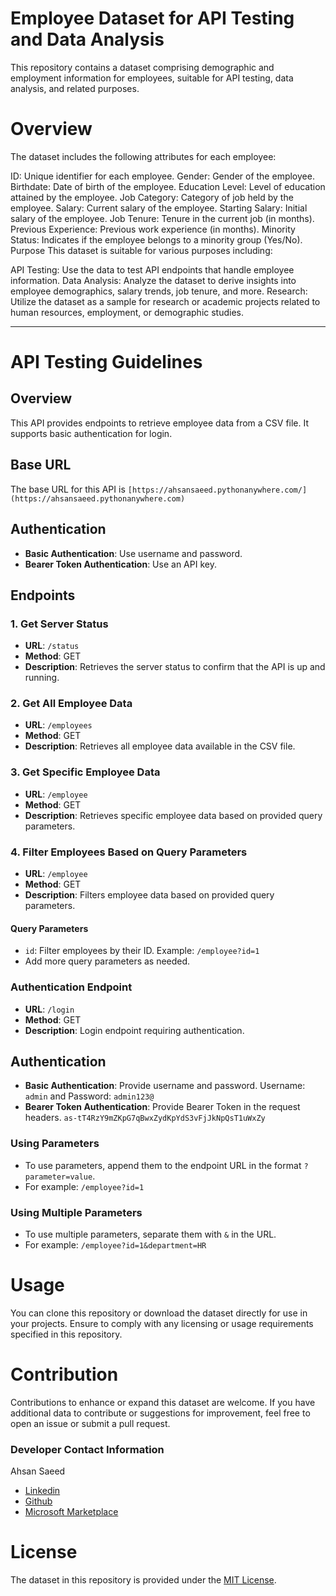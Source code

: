 # Employee Dataset for API Testing and Data Analysis
This repository contains a dataset comprising demographic and employment information for employees, suitable for API testing, data analysis, and related purposes.

# Overview
The dataset includes the following attributes for each employee:

ID: Unique identifier for each employee.
Gender: Gender of the employee.
Birthdate: Date of birth of the employee.
Education Level: Level of education attained by the employee.
Job Category: Category of job held by the employee.
Salary: Current salary of the employee.
Starting Salary: Initial salary of the employee.
Job Tenure: Tenure in the current job (in months).
Previous Experience: Previous work experience (in months).
Minority Status: Indicates if the employee belongs to a minority group (Yes/No).
Purpose
This dataset is suitable for various purposes including:

API Testing: Use the data to test API endpoints that handle employee information.
Data Analysis: Analyze the dataset to derive insights into employee demographics, salary trends, job tenure, and more.
Research: Utilize the dataset as a sample for research or academic projects related to human resources, employment, or demographic studies.



______________________________________________________________________________________________________________________________________________________________________________________






# API Testing Guidelines

## Overview
This API provides endpoints to retrieve employee data from a CSV file. It supports basic authentication for login.

## Base URL
The base URL for this API is `[https://ahsansaeed.pythonanywhere.com/](https://ahsansaeed.pythonanywhere.com)`

## Authentication
- **Basic Authentication**: Use username and password.
- **Bearer Token Authentication**: Use an API key.

## Endpoints

### 1. Get Server Status

- **URL**: `/status`
- **Method**: GET
- **Description**: Retrieves the server status to confirm that the API is up and running.

### 2. Get All Employee Data

- **URL**: `/employees`
- **Method**: GET
- **Description**: Retrieves all employee data available in the CSV file.

### 3. Get Specific Employee Data

- **URL**: `/employee`
- **Method**: GET
- **Description**: Retrieves specific employee data based on provided query parameters.

### 4. Filter Employees Based on Query Parameters

- **URL**: `/employee`
- **Method**: GET
- **Description**: Filters employee data based on provided query parameters.

#### Query Parameters
- `id`: Filter employees by their ID. Example: `/employee?id=1`
- Add more query parameters as needed.

### Authentication Endpoint

- **URL**: `/login`
- **Method**: GET
- **Description**: Login endpoint requiring authentication.

## Authentication

- **Basic Authentication**: Provide username and password. Username: `admin` and Password: `admin123@`
- **Bearer Token Authentication**: Provide Bearer Token in the request headers. `as-tT4RzY9mZKpG7qBwxZydKpYdS3vFjJkNpQsT1uWxZy`

### Using Parameters
- To use parameters, append them to the endpoint URL in the format `?parameter=value`.
- For example: `/employee?id=1`

### Using Multiple Parameters
- To use multiple parameters, separate them with `&` in the URL.
- For example: `/employee?id=1&department=HR`

# Usage
You can clone this repository or download the dataset directly for use in your projects. Ensure to comply with any licensing or usage requirements specified in this repository.

# Contribution
Contributions to enhance or expand this dataset are welcome. If you have additional data to contribute or suggestions for improvement, feel free to open an issue or submit a pull request.

### Developer Contact Information
Ahsan Saeed
- [Linkedin](https://www.linkedin.com/in/ahsensaeed/)
- [Github](https://github.com/thehsansaeed)
- [Microsoft Marketplace](https://marketplace.visualstudio.com/publishers/ahsansaeed)

# License
The dataset in this repository is provided under the [MIT License](https://github.com/thehsansaeed/Sample-Employee-Data/blob/main/LICENSE).

